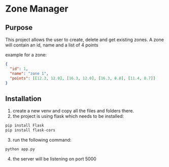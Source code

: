 # Zone Manager

## Purpose
This project allows the user to create, delete and get existing zones. A zone will contain an id, name and a list of 4 points 

example for a zone: 
```json
{
  "id": 1,
  "name": "zone 1",
  "points": [[12.3, 12.0], [16.3, 12.0], [16.3, 8.0], [11.4, 8.7]]
}
```

## Installation
1. create a new venv and copy all the files and folders there.
2. the project is using flask which needs to be installed:
```bash
pip install Flask
pip install flask-cors
```
3. run the following command:
```bash
python app.py
```
4. the server will be listening on port 5000
